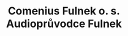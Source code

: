 ---
id: 994a2985-10cb-406f-a97c-e8319febbb98
title: "Comenius Fulnek o. s. Audioprůvodce Fulnek"
price: 100000
year: 2014
description: "Jak už název samotného projektu napovídá, jeho hlavním výstupem bude vznik originálního moderního průvodcovského systému audio-provázení městem Fulnek. Návštěvníci i místní budou moci za pomoci jednoduchého audio zařízení (mp3 přehrávač k zapůjčení například v informačním centru) sami putovat městem a poslechnout si zajímavé informace ke konkrétním zastavením, tak jak je připravili uznávaní historici Fulnecka."
kouskovani: false
locationName: undefined
position:
  lng: 17.9038620444259
  lat: 49.71560985655201
---